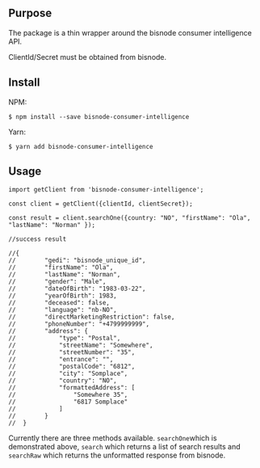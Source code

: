 ## Purpose

The package is a thin wrapper around the bisnode consumer intelligence API.

ClientId/Secret must be obtained from bisnode.

## Install

NPM:
```
$ npm install --save bisnode-consumer-intelligence
```

Yarn:

```
$ yarn add bisnode-consumer-intelligence
```

## Usage

````
import getClient from 'bisnode-consumer-intelligence';

const client = getClient({clientId, clientSecret});

const result = client.searchOne({country: "NO", "firstName": "Ola", "lastName": "Norman" });

//success result

//{
//        "gedi": "bisnode_unique_id",
//        "firstName": "Ola",
//        "lastName": "Norman",
//        "gender": "Male",
//        "dateOfBirth": "1983-03-22",
//        "yearOfBirth": 1983,
//        "deceased": false,
//        "language": "nb-NO",
//        "directMarketingRestriction": false,
//        "phoneNumber": "+4799999999",
//        "address": {
//            "type": "Postal",
//            "streetName": "Somewhere",
//            "streetNumber": "35",
//            "entrance": "",
//            "postalCode": "6812",
//            "city": "Somplace",
//            "country": "NO",
//            "formattedAddress": [
//                "Somewhere 35",
//                "6817 Somplace"
//            ]
//        }
//  }

````

Currently there are three methods available. `searchOne`which is demonstrated above, `search` which returns a list of search results and `searchRaw` which returns the unformatted response from bisnode.